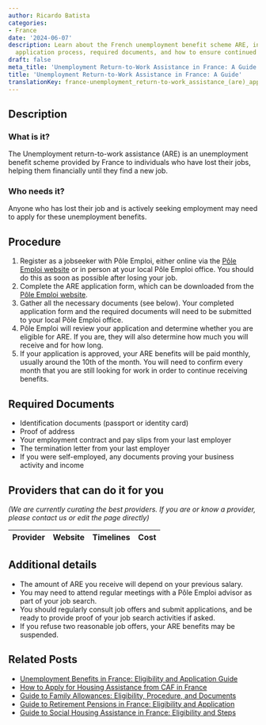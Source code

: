 ```yaml
---
author: Ricardo Batista
categories:
- France
date: '2024-06-07'
description: Learn about the French unemployment benefit scheme ARE, including eligibility,
  application process, required documents, and how to ensure continued benefits.
draft: false
meta_title: 'Unemployment Return-to-Work Assistance in France: A Guide'
title: 'Unemployment Return-to-Work Assistance in France: A Guide'
translationKey: france-unemployment_return-to-work_assistance_(are)_application
---
```


## Description
### What is it?
The Unemployment return-to-work assistance (ARE) is an unemployment benefit scheme provided by France to individuals who have lost their jobs, helping them financially until they find a new job.

### Who needs it?
Anyone who has lost their job and is actively seeking employment may need to apply for these unemployment benefits.

## Procedure

1. Register as a jobseeker with Pôle Emploi, either online via the [Pôle Emploi website](https://www.pole-emploi.fr/) or in person at your local Pôle Emploi office. You should do this as soon as possible after losing your job.
2. Complete the ARE application form, which can be downloaded from the [Pôle Emploi website](https://www.pole-emploi.fr/).
3. Gather all the necessary documents (see below). Your completed application form and the required documents will need to be submitted to your local Pôle Emploi office.
4. Pôle Emploi will review your application and determine whether you are eligible for ARE. If you are, they will also determine how much you will receive and for how long.
5. If your application is approved, your ARE benefits will be paid monthly, usually around the 10th of the month. You will need to confirm every month that you are still looking for work in order to continue receiving benefits.

## Required Documents

- Identification documents (passport or identity card)
- Proof of address
- Your employment contract and pay slips from your last employer
- The termination letter from your last employer
- If you were self-employed, any documents proving your business activity and income

## Providers that can do it for you

_(We are currently curating the best providers. If you are or know a provider, please contact us or edit the page directly)_

| Provider        |     Website     |     Timelines    |       Cost      |
| --------------- | --------------- |  :-------------: | :-------------: |

## Additional details
- The amount of ARE you receive will depend on your previous salary.
- You may need to attend regular meetings with a Pôle Emploi advisor as part of your job search.
- You should regularly consult job offers and submit applications, and be ready to provide proof of your job search activities if asked.
- If you refuse two reasonable job offers, your ARE benefits may be suspended.


## Related Posts

- [Unemployment Benefits in France: Eligibility and Application Guide](https://tramitit.com/guides/france/unemployment_benefit_application/)
- [How to Apply for Housing Assistance from CAF in France](https://tramitit.com/guides/france/housing_assistance_application/)
- [Guide to Family Allowances: Eligibility, Procedure, and Documents](https://tramitit.com/guides/france/family_allowance_application/)
- [Guide to Retirement Pensions in France: Eligibility and Application](https://tramitit.com/guides/france/retirement_pension_application/)
- [Guide to Social Housing Assistance in France: Eligibility and Steps](https://tramitit.com/guides/france/social_housing_assistance_application/)
